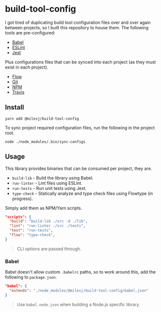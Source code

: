 # build-tool-config

I got tired of duplicating build tool configuration files over and over again between projects,
so I built this repository to house them. The following tools are pre-configured:

* [Babel](https://github.com/milesj/build-tool-config/blob/master/babel.json)
* [ESLint](https://github.com/milesj/build-tool-config/blob/master/eslint.js)
* [Jest](https://github.com/milesj/build-tool-config/blob/master/jest.json)

Plus configurations files that can be synced into each project (as they must exist in each project).

* [Flow](https://github.com/milesj/build-tool-config/blob/master/res/.flowconfig)
* [Git](https://github.com/milesj/build-tool-config/blob/master/res/.gitignore)
* [NPM](https://github.com/milesj/build-tool-config/blob/master/res/.npmignore)
* [Travis](https://github.com/milesj/build-tool-config/blob/master/res/.travis.yml)

## Install

```
yarn add @milesj/build-tool-config
```

To sync project required configuration files, run the following in the project root.

```
node ./node_modules/.bin/sync-configs
```

## Usage

This library provides binaries that can be consumed per project, they are.

* `build-lib` - Build the library using Babel.
* `run-linter` - Lint files using ESLint.
* `run-tests` - Run unit tests using Jest.
* `type-check` - Statically analyze and type check files using Flowtype (in progress).

Simply add them as NPM/Yarn scripts.

```json
"scripts": {
  "build": "build-lib ./src -d ./lib",
  "lint": "run-linter ./src ./tests",
  "test": "run-tests",
  "flow": "type-check",
}
```

> CLI options are passed through.

### Babel

Babel doesn't allow custom `.babelrc` paths, so to work around this,
add the following to `package.json`.

```json
"babel": {
  "extends": "./node_modules/@milesj/build-tool-config/babel.json"
}
```

> Use `babel.node.json` when building a Node.js specific library.

